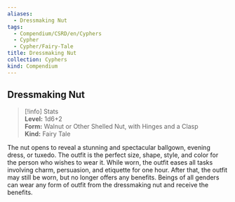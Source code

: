 ```yaml
---
aliases:
  - Dressmaking Nut
tags:
  - Compendium/CSRD/en/Cyphers
  - Cypher
  - Cypher/Fairy-Tale
title: Dressmaking Nut
collection: Cyphers
kind: Compendium
---
```

## Dressmaking Nut  
>[!info] Stats  
> **Level:** 1d6+2  
> **Form:** Walnut or Other Shelled Nut, with Hinges and a Clasp  
> **Kind:** Fairy Tale
  
The nut opens to reveal a stunning and spectacular ballgown, evening dress, or tuxedo. The outfit is the perfect size, shape, style, and color for the person who wishes to wear it. While worn, the outfit eases all tasks involving charm, persuasion, and etiquette for one hour. After that, the outfit may still be worn, but no longer offers any benefits. Beings of all genders can wear any form of outfit from the dressmaking nut and receive the benefits.